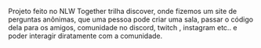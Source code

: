 Projeto feito no NLW Together trilha discover, onde fizemos um site de perguntas anônimas, que uma pessoa pode criar uma sala, passar o código dela para os amigos, comunidade no discord, twitch , instagram etc.. e poder interagir diratamente com a comunidade. 